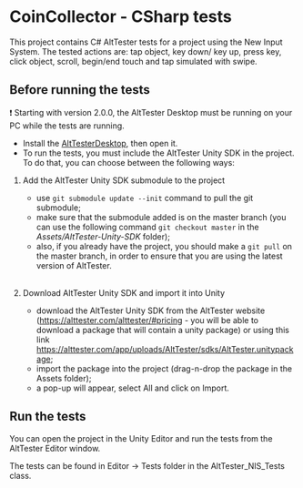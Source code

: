 # CoinCollector - CSharp tests

This project contains C# AltTester tests for a project using the New Input System.
The tested actions are: tap object, key down/ key up, press key, click object, scroll, begin/end touch and tap simulated with swipe.

## Before running the tests
❗ Starting with version 2.0.0, the AltTester Desktop must be running on your PC while the tests are running.

- Install the [AltTesterDesktop](https://alttester.com/alttester/#pricing), then open it.
- To run the tests, you must include the AltTester Unity SDK in the project. To do that, you can choose between the following ways:
1. Add the AltTester Unity SDK submodule to the project
    - use ``git submodule update --init`` command to pull the git submodule;
    - make sure that the submodule added is on the master branch (you can use the following command ``git checkout master`` in the <i>Assets/AltTester-Unity-SDK</i> folder);
    - also, if you already have the project, you should make a ``git pull`` on the master branch, in order to ensure that you are using the latest version of AltTester.

    <br> 
2. Download AltTester Unity SDK and import it into Unity 
    - download the AltTester Unity SDK from the AltTester website (https://alttester.com/alttester/#pricing - you will be able to download a package that will contain a unity package) or using this link https://alttester.com/app/uploads/AltTester/sdks/AltTester.unitypackage;
    - import the package into the project (drag-n-drop the package in the Assets folder);
    - a pop-up will appear, select All and click on Import.

## Run the tests

You can open the project in the Unity Editor and run the tests from the AltTester Editor window.

The tests can be found in Editor -> Tests folder in the AltTester_NIS_Tests class.